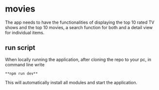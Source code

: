 # movies

The app needs to have the functionalities of displaying the top 10 rated TV shows and the top 10 movies,
a search function for both and a detail view for individual items.

## run script

When locally running the application, after cloning the repo to your pc, in command line write

```
**npm run dev**
```

This will automatically install all modules and start the application.
